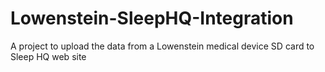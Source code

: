 # Lowenstein-SleepHQ-Integration
A project to upload the data from a Lowenstein medical device SD card to Sleep HQ web site
